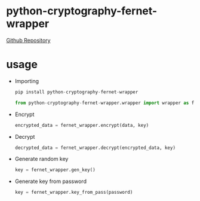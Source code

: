 # python-cryptography-fernet-wrapper
[Github Repository](https://github.com/KrazyKirby99999/python-cryptography-fernet-wrapper)
# usage
* Importing
    ```python
    pip install python-cryptography-fernet-wrapper
    ```
    ```python
    from python-cryptography-fernet-wrapper.wrapper import wrapper as fernet_wrapper
    ```

* Encrypt
    ```python
    encrypted_data = fernet_wrapper.encrypt(data, key)
    ```

* Decrypt
    ```python
    decrypted_data = fernet_wrapper.decrypt(encrypted_data, key)
    ```

* Generate random key
    ```python
    key = fernet_wrapper.gen_key()
    ```

* Generate key from password
    ```python
    key = fernet_wrapper.key_from_pass(password)
    ```